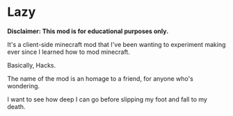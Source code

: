 # Lazy
**Disclaimer: This mod is for educational purposes only.**

It's a client-side minecraft mod that I've been wanting to experiment making ever since I learned how to mod minecraft.

Basically, Hacks.

The name of the mod is an homage to a friend, for anyone who's wondering.

I want to see how deep I can go before slipping my foot and fall to my death.